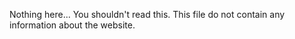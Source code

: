Nothing here... You shouldn't read this. This file do not contain any information about the website.
